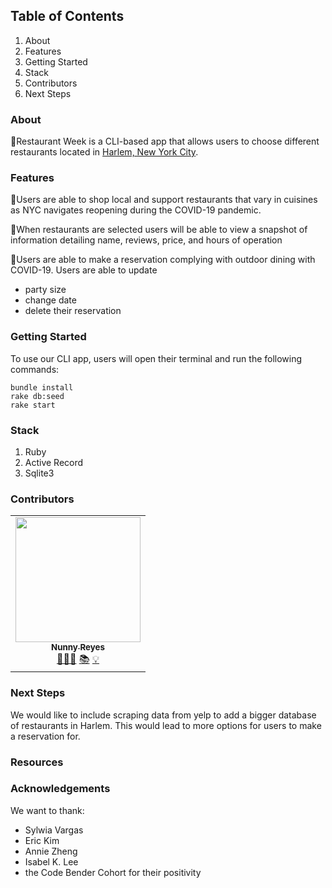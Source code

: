 <!-- ## Process -->
## Table of Contents
1. About
2. Features
3. Getting Started
4. Stack
5. Contributors
6. Next Steps

### About

🥂Restaurant Week is a CLI-based app that allows users to choose different restaurants located in [Harlem, New York City](https://en.wikipedia.org/wiki/Harlem).

### Features
🗽Users are able to shop local and support restaurants that vary in cuisines as NYC navigates reopening during the COVID-19 pandemic.

🗽When restaurants are selected users will be able to view a snapshot of information detailing name, reviews, price, and hours of operation

🗽Users are able to make a reservation complying with outdoor dining with COVID-19.
  Users are able to update 
  * party size 
  * change date
  * delete their reservation 

### Getting Started
To use our CLI app, users will open their terminal and run the following commands:

```
bundle install
rake db:seed
rake start
```

### Stack
1. Ruby
2. Active Record
3. Sqlite3 




### Contributors


<table>
  <tr>
    <td align="center">
      <a href="https://github.com/nunnyr">
        <img src="https://avatars2.githubusercontent.com/u/22527547?s=460&u=ad9c2d830938168f717cd28941b2f104c6677598&v=4" width="200px;" alt=""/><br/><sub><b>Nunny Reyes</b></sub>
      </a><br />
      <a href="https://github.com/wlcreate/Mod1_Restaurant_Reservation_App" title="Code">👩🏻‍💻</a> 
      <a href="https://github.com/wlcreate/Mod1_Restaurant_Reservation_App" title="Documentation">📚</a> 
      <a href="#ideas-nunny" title="Ideas, Planning, & Feedback">💡</a>            
    </td>
  </tr>
</table>




### Next Steps
We would like to include scraping data from yelp to add a bigger database of restaurants in Harlem. This would lead to more options for users to make a reservation for. 

### Resources

### Acknowledgements
We want to thank:
* Sylwia Vargas
* Eric Kim
* Annie Zheng
* Isabel K. Lee
* the Code Bender Cohort for their positivity